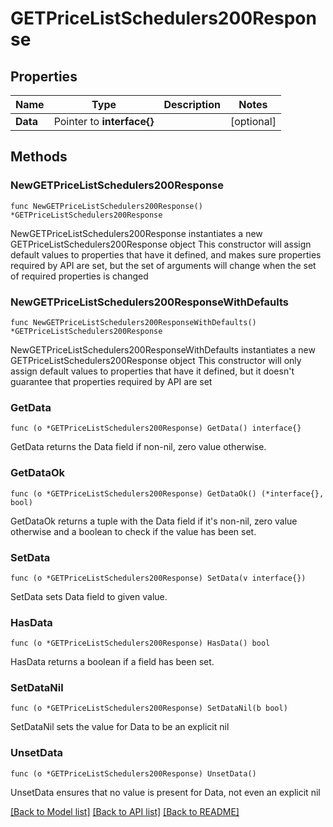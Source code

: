 # GETPriceListSchedulers200Response

## Properties

Name | Type | Description | Notes
------------ | ------------- | ------------- | -------------
**Data** | Pointer to **interface{}** |  | [optional] 

## Methods

### NewGETPriceListSchedulers200Response

`func NewGETPriceListSchedulers200Response() *GETPriceListSchedulers200Response`

NewGETPriceListSchedulers200Response instantiates a new GETPriceListSchedulers200Response object
This constructor will assign default values to properties that have it defined,
and makes sure properties required by API are set, but the set of arguments
will change when the set of required properties is changed

### NewGETPriceListSchedulers200ResponseWithDefaults

`func NewGETPriceListSchedulers200ResponseWithDefaults() *GETPriceListSchedulers200Response`

NewGETPriceListSchedulers200ResponseWithDefaults instantiates a new GETPriceListSchedulers200Response object
This constructor will only assign default values to properties that have it defined,
but it doesn't guarantee that properties required by API are set

### GetData

`func (o *GETPriceListSchedulers200Response) GetData() interface{}`

GetData returns the Data field if non-nil, zero value otherwise.

### GetDataOk

`func (o *GETPriceListSchedulers200Response) GetDataOk() (*interface{}, bool)`

GetDataOk returns a tuple with the Data field if it's non-nil, zero value otherwise
and a boolean to check if the value has been set.

### SetData

`func (o *GETPriceListSchedulers200Response) SetData(v interface{})`

SetData sets Data field to given value.

### HasData

`func (o *GETPriceListSchedulers200Response) HasData() bool`

HasData returns a boolean if a field has been set.

### SetDataNil

`func (o *GETPriceListSchedulers200Response) SetDataNil(b bool)`

 SetDataNil sets the value for Data to be an explicit nil

### UnsetData
`func (o *GETPriceListSchedulers200Response) UnsetData()`

UnsetData ensures that no value is present for Data, not even an explicit nil

[[Back to Model list]](../README.md#documentation-for-models) [[Back to API list]](../README.md#documentation-for-api-endpoints) [[Back to README]](../README.md)


